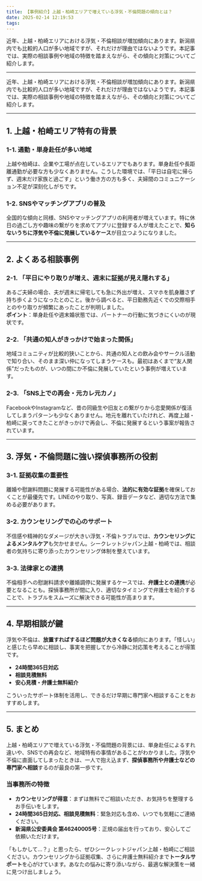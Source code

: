 ```yaml
---
title: 【事例紹介】上越・柏崎エリアで増えている浮気・不倫問題の傾向とは？
date: 2025-02-14 12:19:53
tags:
---
```


近年、上越・柏崎エリアにおける浮気・不倫相談が増加傾向にあります。新潟県内でも比較的人口が多い地域ですが、それだけが理由ではないようです。本記事では、実際の相談事例や地域の特徴を踏まえながら、その傾向と対策についてご紹介します。

---

近年、上越・柏崎エリアにおける浮気・不倫相談が増加傾向にあります。新潟県内でも比較的人口が多い地域ですが、それだけが理由ではないようです。本記事では、実際の相談事例や地域の特徴を踏まえながら、その傾向と対策についてご紹介します。

---

## **1\. 上越・柏崎エリア特有の背景**

### **1-1. 通勤・単身赴任が多い地域**

上越や柏崎は、企業や工場が点在しているエリアでもあります。単身赴任や長距離通勤が必要な方も少なくありません。こうした環境では、「平日は自宅に帰らず、週末だけ家族と過ごす」という働き方の方も多く、夫婦間のコミュニケーション不足が深刻化しがちです。

### **1-2. SNSやマッチングアプリの普及**

全国的な傾向と同様、SNSやマッチングアプリの利用者が増えています。特に休日の過ごし方や趣味の繋がりを求めてアプリに登録する人が増えたことで、**知らないうちに浮気や不倫に発展しているケース**が目立つようになりました。

---

## **2\. よくある相談事例**

### **2-1. 「平日にやり取りが増え、週末に証拠が見え隠れする」**

あるご夫婦の場合、夫が週末に帰宅しても急に外出が増え、スマホを肌身離さず持ち歩くようになったとのこと。後から調べると、平日勤務先近くでの交際相手とのやり取りが頻繁にあったことが判明しました。  
**ポイント**：単身赴任や週末婚状態では、パートナーの行動に気づきにくいのが現状です。

### **2-2. 「共通の知人がきっかけで始まった関係」**

地域コミュニティが比較的狭いことから、共通の知人との飲み会やサークル活動で知り合い、そのまま深い仲になってしまうケースも。最初はあくまで“友人関係”だったものが、いつの間にか不倫に発展していたという事例が増えています。

### **2-3. 「SNS上での再会・元カレ元カノ」**

FacebookやInstagramなど、昔の同級生や旧友との繋がりから恋愛関係が復活してしまうパターンも少なくありません。地元を離れていたけれど、再度上越・柏崎に戻ってきたことがきっかけで再会し、不倫に発展するという事案が報告されています。

---

## **3\. 浮気・不倫問題に強い探偵事務所の役割**

### **3-1. 証拠収集の重要性**

離婚や慰謝料問題に発展する可能性がある場合、**法的に有効な証拠**を確保しておくことが最優先です。LINEのやり取り、写真、録音データなど、適切な方法で集める必要があります。

### **3-2. カウンセリングでの心のサポート**

不信感や精神的なダメージが大きい浮気・不倫トラブルでは、**カウンセリングによるメンタルケア**も欠かせません。シークレットジャパン上越・柏崎では、相談者の気持ちに寄り添ったカウンセリング体制を整えています。

### **3-3. 法律家との連携**

不倫相手への慰謝料請求や離婚調停に発展するケースでは、**弁護士との連携**が必要となることも。探偵事務所が間に入り、適切なタイミングで弁護士を紹介することで、トラブルをスムーズに解決できる可能性が高まります。

---

## **4\. 早期相談が鍵**

浮気や不倫は、**放置すればするほど問題が大きくなる**傾向にあります。「怪しい」と感じたら早めに相談し、事実を把握してから冷静に対応策を考えることが得策です。

* **24時間365日対応**
* **相談見積無料**
* **安心見積・弁護士無料紹介**

こういったサポート体制を活用し、できるだけ早期に専門家へ相談することをおすすめします。

---

## **5\. まとめ**

上越・柏崎エリアで増えている浮気・不倫問題の背景には、単身赴任によるすれ違いや、SNSでの再会など、地域特有の事情があることがわかりました。浮気や不倫に直面してしまったときは、一人で抱え込まず、**探偵事務所や弁護士などの専門家へ相談**するのが最良の第一歩です。

### **当事務所の特徴**

* **カウンセリングが得意**：まずは無料でご相談いただき、お気持ちを整理するお手伝いをします。
* **24時間365日対応、相談見積無料**：緊急対応も含め、いつでも気軽にご連絡ください。
* **新潟県公安委員会 第46240005号**：正規の届出を行っており、安心してご依頼いただけます。

「もしかして…？」と思ったら、ぜひシークレットジャパン上越・柏崎にご相談ください。カウンセリングから証拠収集、さらに弁護士無料紹介まで**トータルサポート**を心がけています。あなたの悩みに寄り添いながら、最適な解決策を一緒に見つけ出しましょう。
